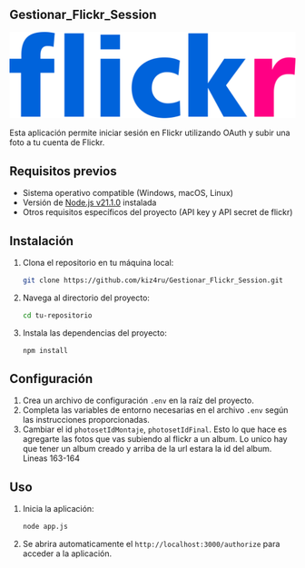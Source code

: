 
## Gestionar_Flickr_Session 
![T](img/Flickr_logo.png)

Esta aplicación permite iniciar sesión en Flickr utilizando OAuth y subir una foto a tu cuenta de Flickr.

## Requisitos previos

- Sistema operativo compatible (Windows, macOS, Linux)
- Versión de [Node.js v21.1.0](https://nodejs.org) instalada
- Otros requisitos específicos del proyecto (API key y API secret de flickr)

## Instalación

1. Clona el repositorio en tu máquina local:

    ```bash
    git clone https://github.com/kiz4ru/Gestionar_Flickr_Session.git
    ```

2. Navega al directorio del proyecto:

    ```bash
    cd tu-repositorio
    ```


3. Instala las dependencias del proyecto:

    ```bash
    npm install
    ```

## Configuración

1. Crea un archivo de configuración `.env` en la raíz del proyecto.
2. Completa las variables de entorno necesarias en el archivo `.env` según las instrucciones proporcionadas.
3. Cambiar el id `photosetIdMontaje`, `photosetIdFinal`.
Esto lo que hace es agregarte las fotos que vas subiendo al flickr a un album. Lo unico hay que tener un album creado y arriba de la url estara la id del album.
Lineas 163-164
## Uso

1. Inicia la aplicación:

    ```bash
    node app.js
    ```

2. Se abrira automaticamente el `http://localhost:3000/authorize` para acceder a la aplicación.